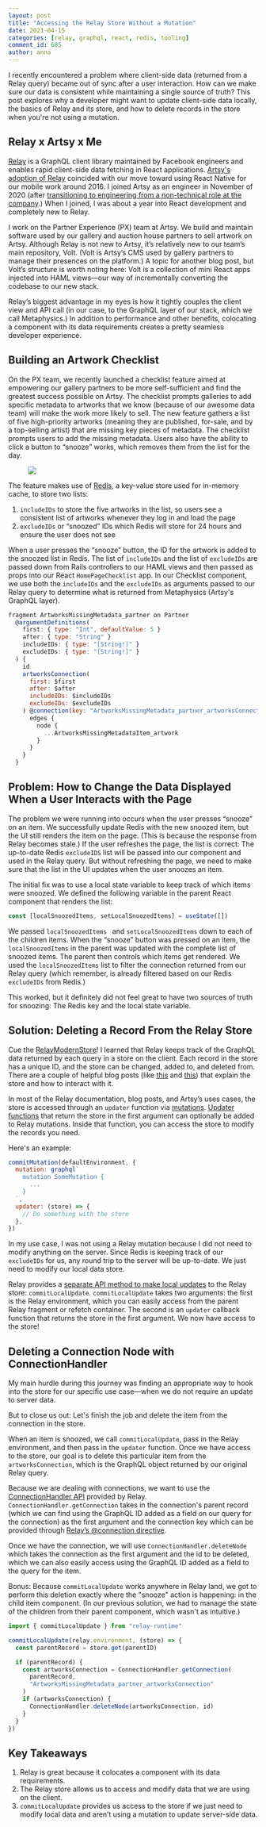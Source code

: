 ```yaml
---
layout: post
title: "Accessing the Relay Store Without a Mutation"
date: 2021-04-15
categories: [relay, graphql, react, redis, tooling]
comment_id: 685
author: anna
---
```


I recently encountered a problem where client-side data (returned from a Relay query) became out of sync after a
user interaction. How can we make sure our data is consistent while maintaining a single source of truth? This post
explores why a developer might want to update client-side data locally, the basics of Relay and its store, and how
to delete records in the store when you're not using a mutation.

## Relay x Artsy x Me

[Relay][relay-docs] is a GraphQL client library maintained by Facebook engineers and enables rapid client-side data
fetching in React applications. [Artsy's adoption of Relay][why-does-artsy-use-relay] coincided with our move
toward using React Native for our mobile work around 2016. I joined Artsy as an engineer in November of 2020 (after
[transitioning to engineering from a non-technical role at the
company][how-losing-my-way-helped-me-find-my-way-back].) When I joined, I was about a year into React development
and completely new to Relay.

<!-- more -->

I work on the Partner Experience (PX) team at Artsy. We build and maintain software used by our gallery and auction
house partners to sell artwork on Artsy. Although Relay is not new to Artsy, it’s relatively new to our team’s main
repository, Volt. (Volt is Artsy’s CMS used by gallery partners to manage their presences on the platform.) A topic
for another blog post, but Volt’s structure is worth noting here: Volt is a collection of mini React apps injected
into HAML views—our way of incrementally converting the codebase to our new stack.

Relay’s biggest advantage in my eyes is how it tightly couples the client view and API call (in our case, to the
GraphQL layer of our stack, which we call Metaphysics.) In addition to performance and other benefits, colocating a
component with its data requirements creates a pretty seamless developer experience.

## Building an Artwork Checklist

On the PX team, we recently launched a checklist feature aimed at empowering our gallery partners to be more
self-sufficient and find the greatest success possible on Artsy. The checklist prompts galleries to add specific
metadata to artworks that we know (because of our awesome data team) will make the work more likely to sell. The
new feature gathers a list of five high-priority artworks (meaning they are published, for-sale, and by a
top-selling artist) that are missing key pieces of metadata. The checklist prompts users to add the missing
metadata. Users also have the ability to click a button to “snooze” works, which removes them from the list for the
day.

<figure class="illustration">
    <img src="https://user-images.githubusercontent.com/9466631/114630150-28886200-9c77-11eb-9f04-461101496ee0.png">
</figure>

The feature makes use of [Redis][about-redis], a key-value store used for in-memory cache, to store two lists:

1. `includeIDs` to store the five artworks in the list, so users see a consistent list of artworks whenever they
   log in and load the page
2. `excludeIDs` or “snoozed” IDs which Redis will store for 24 hours and ensure the user does not see

When a user presses the “snooze” button, the ID for the artwork is added to the snoozed list in Redis. The list of
`includeIDs` and the list of `excludeIDs` are passed down from Rails controllers to our HAML views and then passed
as props into our React `HomePageChecklist` app. In our Checklist component, we use both the `includeIDs` and the
`excludeIDs` as arguments passed to our Relay query to determine what is returned from Metaphysics (Artsy's GraphQL
layer).

```js
fragment ArtworksMissingMetadata_partner on Partner
  @argumentDefinitions(
    first: { type: "Int", defaultValue: 5 }
    after: { type: "String" }
    includeIDs: { type: "[String!]" }
    excludeIDs: { type: "[String!]" }
  ) {
    id
    artworksConnection(
      first: $first
      after: $after
      includeIDs: $includeIDs
      excludeIDs: $excludeIDs
    ) @connection(key: "ArtworksMissingMetadata_partner_artworksConnection", filters: []) {
      edges {
        node {
          ...ArtworksMissingMetadataItem_artwork
        }
      }
    }
  }
```

## Problem: How to Change the Data Displayed When a User Interacts with the Page

The problem we were running into occurs when the user presses “snooze” on an item. We successfully update Redis
with the new snoozed item, but the UI still renders the item on the page. (This is because the response from Relay
becomes stale.) If the user refreshes the page, the list is correct: The up-to-date Redis `excludeIDS` list will be
passed into our component and used in the Relay query. But without refreshing the page, we need to make sure that
the list in the UI updates when the user snoozes an item.

The initial fix was to use a local state variable to keep track of which items were snoozed. We defined the
following variable in the parent React component that renders the list:

```js
const [localSnoozedItems, setLocalSnoozedItems] = useState([])
```

We passed `localSnoozedItems ` and `setLocalSnoozedItems` down to each of the children items. When the “snooze”
button was pressed on an item, the `localSnoozedItems` in the parent was updated with the complete list of snoozed
items. The parent then controls which items get rendered. We used the `localSnoozedItems` list to filter the
connection returned from our Relay query (which remember, is already filtered based on our Redis `excludeIDs` from
Redis.)

This worked, but it definitely did not feel great to have two sources of truth for snoozing: The Redis key and the
local state variable.

## Solution: Deleting a Record From the Relay Store

Cue the [RelayModernStore][relay-documentation-relay-modern-store]! I learned that Relay keeps track of the GraphQL
data returned by each query in a store on the client. Each record in the store has a unique ID, and the store can
be changed, added to, and deleted from. There are a couple of helpful blog posts (like
[this][deep-dive-into-the-relay-store] and
[this][wrangling-the-client-store-with-the-relay-modern-updater-function]) that explain the store and how to
interact with it.

In most of the Relay documentation, blog posts, and Artsy’s uses cases, the store is accessed through an `updater`
function via [mutations][relay-documentation-mutations]. [Updater functions][relay-documentation-updater-functions]
that return the store in the first argument can optionally be added to Relay mutations. Inside that function, you
can access the store to modify the records you need.

Here's an example:

```js
commitMutation(defaultEnvironment, {
  mutation: graphql`
    mutation SomeMutation {
      ...
    }
  `,
  updater: (store) => {
    // Do something with the store
  },
})
```

In my use case, I was not using a Relay mutation because I did not need to modify anything on the server. Since
Redis is keeping track of our `excludeIDs` for us, any round trip to the server will be up-to-date. We just need to
modify our local data store.

Relay provides a [separate API method to make local updates][relay-documentation-local-data-updates] to the Relay
store: `commitLocalUpdate`. `commitLocalUpdate` takes two arguments: the first is the Relay environment, which you
can easily access from the parent Relay fragment or refetch container. The second is an `updater` callback function
that returns the store in the first argument. We now have access to the store!

## Deleting a Connection Node with ConnectionHandler

My main hurdle during this journey was finding an appropriate way to hook into the store for our specific use
case—when we do not require an update to server data.

But to close us out: Let's finish the job and delete the item from the connection in the store.

When an item is snoozed, we call `commitLocalUpdate`, pass in the Relay environment, and then pass in the `updater`
function. Once we have access to the store, our goal is to delete this particular item from the
`artworksConnection`, which is the GraphQL object returned by our original Relay query.

Because we are dealing with connections, we want to use the [ConnectionHandler
API][relay-documentation-connection-handler] provided by Relay. `ConnectionHandler.getConnection` takes in the
connection's parent record (which we can find using the GraphQL ID added as a field on our query for the
connection) as the first argument and the connection key which can be provided through [Relay’s @connection
directive][relay-modern-connection-derivative].

Once we have the connection, we will use `ConnectionHandler.deleteNode` which takes the connection as the first
argument and the id to be deleted, which we can also easily access using the GraphQL ID added as a field to the
query for the item.

Bonus: Because `commitLocalUpdate` works anywhere in Relay land, we got to perform this deletion exactly where the
"snooze" action is happening: in the child item component. (In our previous solution, we had to manage the state of
the children from their parent component, which wasn't as intuitive.)

```js
import { commitLocalUpdate } from "relay-runtime"

commitLocalUpdate(relay.environment, (store) => {
  const parentRecord = store.get(parentID)

  if (parentRecord) {
    const artworksConnection = ConnectionHandler.getConnection(
      parentRecord,
      "ArtworksMissingMetadata_partner_artworksConnection"
    )
    if (artworksConnection) {
      ConnectionHandler.deleteNode(artworksConnection, id)
    }
  }
})
```

## Key Takeaways

1. Relay is great because it colocates a component with its data requirements.
2. The Relay store allows us to access and modify data that we are using on the client.
3. `commitLocalUpdate` provides us access to the store if we just need to modify local data and aren’t using a
   mutation to update server-side data.

[relay-docs]: https://relay.dev/
[why-does-artsy-use-relay]: https://artsy.github.io/blog/2019/04/10/omakase-relay/
[how-losing-my-way-helped-me-find-my-way-back]:
  https://medium.com/swlh/how-losing-my-job-helped-me-find-my-way-back-8c8f86552acc
[about-redis]: https://redis.io/
[relay-documentation-relay-modern-store]: https://relay.dev/docs/api-reference/store/
[deep-dive-into-the-relay-store]: https://yashmahalwal.medium.com/a-deep-dive-into-the-relay-store-9388affd2c2b
[wrangling-the-client-store-with-the-relay-modern-updater-function]:
  https://medium.com/entria/wrangling-the-client-store-with-the-relay-modern-updater-function-5c32149a71ac
[relay-documentation-mutations]: https://relay.dev/docs/guided-tour/updating-data/graphql-mutations/
[relay-documentation-updater-functions]:
  https://relay.dev/docs/guided-tour/updating-data/graphql-mutations/#updater-functions
[relay-documentation-local-data-updates]: https://relay.dev/docs/guided-tour/updating-data/local-data-updates/
[relay-documentation-connection-handler]: https://relay.dev/docs/api-reference/store/#connectionhandler
[relay-modern-connection-derivative]: https://www.prisma.io/blog/relay-moderns-connection-directive-1ecd8322f5c8
